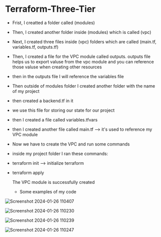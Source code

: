 # Terraform-Three-Tier
- Frist, I creatted a folder called (modules)
- Then, I created another folder inside (modules) which is called (vpc)
- Next, I created three files inside (vpc) folders which are called (main.tf, variables.tf, outputs.tf)
- Then, I created a file for the VPC module called outputs. outputs file helps us to export valuse from the vpc module and you can 
  reference those valuse when creating other resources
- then in the outputs file I will reference the variables file

  
- Then outside of modules folder I created another folder with the name of my project
- then created a backend.tf in it
- we use this file for storing our state for our project
- then I created a file called variables.tfvars
- then I created another file called main.tf --> it's used to reference my VPC module

- Now we have to create the VPC and run some commands
- inside my project folder I ran these commands:
- terraform init  --> initialize terraform
- terraform apply

  The VPC module is successfully created

  * Some examples of my code
  
![Screenshot 2024-01-26 110407](https://github.com/Zakaria-Khuda-Dady/Terraform-Three-Tier/assets/148376197/7dbcea7c-09fc-4373-a674-eabb1927bd57)

![Screenshot 2024-01-26 110230](https://github.com/Zakaria-Khuda-Dady/Terraform-Three-Tier/assets/148376197/a7cc39b9-7fdd-43c2-abb5-fadcf77d0c43)

![Screenshot 2024-01-26 110239](https://github.com/Zakaria-Khuda-Dady/Terraform-Three-Tier/assets/148376197/a9a51cba-f716-4d99-863e-61e6e4481031)

![Screenshot 2024-01-26 110247](https://github.com/Zakaria-Khuda-Dady/Terraform-Three-Tier/assets/148376197/927fc148-2366-416c-8352-4bd70a538a25)
